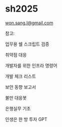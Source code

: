 # sh2025
won.sang.l@gmail.com

참고:

업무용 쉘 스크립트 검증

취약점 대응

개발자를 위한 인프라 명령어

개발 체크 리스트

보안 동향 보고서

불만 대응봇

은행실무 기초

인생은 한 방 투자 GPT
